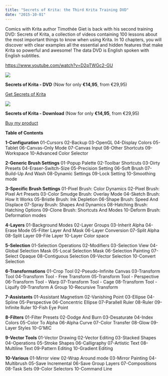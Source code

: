 ```yaml
---
title: "Secrets of Krita: the Third Krita Training DVD"
date: "2015-10-01"
---
```


Comics with Krita author Timothée Giet is back with his second training DVD: Secrets of Krita, a collection of videos containing 100 lessons about the most important things to know when using Krita. In 10 chapters, you will discover with clear examples all the essential and hidden features that make Krita so powerful and awesome! The data DVD is English spoken with English subtitles.

https://www.youtube.com/watch?v=D2pTWGc2-GU

![](../images/secrets-of-krita-box-art.png)

**Secrets of Krita - DVD** (Now for only **€14,95**, from €29,95)

<script src="https://gumroad.com/js/gumroad.js"></script>

[Get Secrets of Krita](https://gum.co/iIno?wanted=true)

![](../images/secrets-of-krita-box-art.png)

**Secrets of Krita - Download** (Now for only **€14,95**, from €29,95)  
  
<script src="https://gumroad.com/js/gumroad.js"></script>

[Buy my product](https://gum.co/bDeXV)

**Table of Contents**

**1-Configuration** 01-Cursors 02-Backup 03-OpenGL 04-Display Colors 05-Tablet 06-Canvas-Only Mode 07-Canvas Input 08-Other Shortcuts 09-Workspace 10-Advanced Color Selector

**2-Generic Brush Settings** 01-Popup Palette 02-Toolbar Shortcuts 03-Dirty Presets 04-Eraser-Switch-Size 05-Precision Setting 06-Soft Brush 07-Build-Up And Wash 08-Dynamic Settings 09-Lock Setting 10-Smoothing mode

**3-Specific Brush Settings** 01-Pixel Brush: Color Dynamics 02-Pixel Brush: Pixel Art Presets 03-Color Smudge Brush: Overlay Mode 04-Sketch Brush: How It Works 05-Bristle Brush: Ink Depletion 06-Shape Brush: Speed And Displace 07-Spray Brush: Shapes And Dynamics 08-Hatching Brush: Hatching Options 09-Clone Brush: Shortcuts And Modes 10-Deform Brush: Deformation modes

**4-Layers** 01-Background Modes 02-Layer Groups 03-Inherit Alpha 04-Erase Mode 05-Filter Layer And Mask 06-Layer Conversion 07-Split Alpha 08-Split Layer 09-File Layer 10-Layer Color space

**5-Selection** 01-Selection Operations 02-Modifiers 03-Selection View 04-Global Selection Mask 05-Local Selection Mask 06-Selection Painting 07-Select Opaque 08-Contiguous Selection 09-Vector Selection 10-Convert Selection

**6-Transformations** 01-Crop Tool 02-Pseudo-Infinite Canvas 03-Transform Tool 04-Transform Tool - Free Transform 05-Transform Tool - Perspective 06-Transform Tool - Warp 07-Transform Tool - Cage 08-Transform Tool - Liquify 09-Transform A Group 10-Recursive Transform

**7-Assistants** 01-Assistant Magnetism 02-Vanishing Point 03-Ellipse 04-Spline 05-Perspective 06-Concentric Ellipse 07-Parallell Ruler 08-Ruler 09-Infinite Ruler 10-Fish Eye Point

**8-Filters** 01-Filter Presets 02-Dodge And Burn 03-Desaturate 04-Index Colors 05-Color To Alpha 06-Alpha Curve 07-Color Transfer 08-Glow 09-Layer Styles 10-G'MIC

**9-Vector Tools** 01-Vector Drawing 02-Vector Editing 03-Stacked Shapes 04-Operations 05-Stroke Shapes 06-Calligraphy 07-Artistic Text 08-Multiline Text 09-Pattern Editing 10-Gradient Editing

**10-Various** 01-Mirror view 02-Wrap Around mode 03-Mirror Painting 04-Multibrush 05-Save Incremental 06-Save Group Layers 07-Compositions 08-Task Sets 09-Color Selectors 10-Command Line
